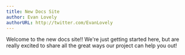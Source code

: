 ```yaml
---
title: New Docs Site
author: Evan Lovely
authorURL: http://twitter.com/EvanLovely
---
```


Welcome to the new docs site!! We're just getting started here, but are really excited to share all the great ways our project can help you out!
